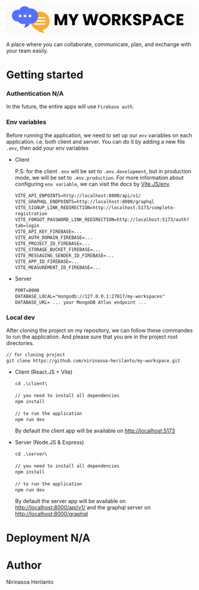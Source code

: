 ![My workspace](my-workspace-light-mode-logo.png)

A place where you can collaborate, communicate, plan, and exchange
with your team easily.

# Getting started

### Authentication N/A

In the future, the entire apps will use `Firebase auth`.

### Env variables

Before running the application, we need to set up our `env` variables on each application. i.e. both client and server.
You can do it by adding a new file `.env`, then add your env variables

- Client

  P.S: for the client `.env` will be set to `.env.development`, but in production mode, we will be set to `.env.production`.
  For more information about configuring `env variable`, we can visit the docs by [Vite.JS/env](https://vitejs.dev/guide/env-and-mode).

  ```
  VITE_API_ENPOINTS=http://localhost:8000/api/v1/
  VITE_GRAPHQL_ENDPOINTS=http://localhost:8000/graphql
  VITE_SIGNUP_LINK_REDIRECTION=http://localhost:5173/complete-registration
  VITE_FORGOT_PASSWORD_LINK_REDIRECTION=http://localhost:5173/auth?tab=login
  VITE_API_KEY_FIREBASE=...
  VITE_AUTH_DOMAIN_FIREBASE=...
  VITE_PROJECT_ID_FIREBASE=...
  VITE_STORAGE_BUCKET_FIREBASE=...
  VITE_MESSAGING_SENDER_ID_FIREBASE=...
  VITE_APP_ID_FIREBASE=...
  VITE_MEASUREMENT_ID_FIREBASE=...
  ```

- Server

  ```
  PORT=8000
  DATABASE_LOCAL="mongodb://127.0.0.1:27017/my-workspaces"
  DATABASE_URL= ... your MongoDB Atlas endpoint ...
  ```

### Local dev

After cloning the project on my repository, we can follow these commandes to run the application. And please sure that you are in the project root directories.

```
// for cloning project
git clone https://github.com/nirinasoa-herilanto/my-workspace.git
```

- Client (React.JS + Vite)

  ```
  cd .\client\

  // you need to install all dependencies
  npm install

  // to run the application
  npm run dev
  ```

  By default the client app will be available on [http://localhost:5173](http://localhost:5173)

- Server (Node.JS & Express)

  ```
  cd .\server\

  // you need to install all dependencies
  npm install

  // to run the application
  npm run dev
  ```

  By default the server app will be available on [http://localhost:8000/api/v1/](http://localhost:8000/api/v1/) and the graphql server on [http://localhost:8000/graphql](http://localhost:8000/graphql)

# Deployment N/A

# Author

Nirinasoa Herilanto
